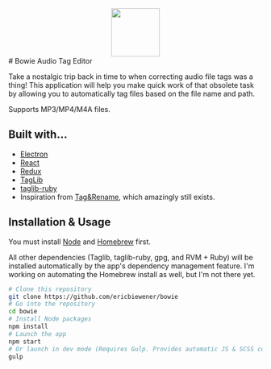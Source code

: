 <div align="center">
  <img src="http://i.imgur.com/Sro1k50.png" height="96">
</div>
# Bowie Audio Tag Editor

Take a nostalgic trip back in time to when correcting audio file tags was a thing! This application will help you make quick work of that obsolete task by allowing you to automatically tag files based on the file name and path.

Supports MP3/MP4/M4A files.

## Built with...
- [Electron](http://electron.atom.io/)
- [React](https://facebook.github.io/react/)
- [Redux](http://redux.js.org/)
- [TagLib](http://taglib.github.io/)
- [taglib-ruby](https://robinst.github.io/taglib-ruby/)
- Inspiration from [Tag&Rename](http://www.softpointer.com/tr.htm), which amazingly still exists.

## Installation & Usage
You must install [Node](https://nodejs.org/en/download/) and [Homebrew](http://brew.sh/) first.

All other dependencies (Taglib, taglib-ruby, gpg, and RVM + Ruby) will be installed automatically by the app's dependency management feature. I'm working on automating the Homebrew install as well, but I'm not there yet.

```bash
# Clone this repository
git clone https://github.com/ericbiewener/bowie
# Go into the repository
cd bowie
# Install Node packages
npm install
# Launch the app
npm start
# Or launch in dev mode (Requires Gulp. Provides automatic JS & SCSS compilation upon file changes, and streams changes via BrowserSync)
gulp
```
